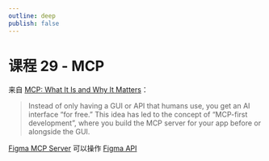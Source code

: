 ```yaml
---
outline: deep
publish: false
---
```


# 课程 29 - MCP

来自 [MCP: What It Is and Why It Matters]：

> Instead of only having a GUI or API that humans use, you get an AI interface “for free.” This idea has led to the concept of “MCP-first development”, where you build the MCP server for your app before or alongside the GUI.

[Figma MCP Server] 可以操作 [Figma API]

[MCP: What It Is and Why It Matters]: https://addyo.substack.com/p/mcp-what-it-is-and-why-it-matters
[Figma MCP Server]: https://github.com/GLips/Figma-Context-MCP
[Figma API]: https://www.figma.com/developers/api
